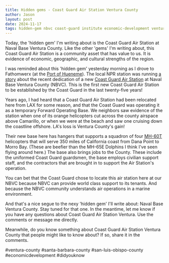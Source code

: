```yaml
---
title: Hidden gems - Coast Guard Air Station Ventura County
author: Jason
layout: post
date: 2024-11-17
tags: hidden-gem nbvc coast-guard institute economic-development ventura-county
---
```


Today, the 'hidden gem' I'm writing about is the Coast Guard Air Station at Naval Base Ventura County.    Like the other 'gems' I'm writing about, this Coast Guard Air Station is a community asset that has value to us.  It is evidence of economic, geographic, and cultural strengths of the region.  

I was reminded about this 'hidden gem' yesterday morning as I drove to Fathomwerx (at the [Port of Hueneme](https://www.portofhueneme.org)).  The local NPR station was running [a story](https://www.kclu.org/2024-11-13/to-the-rescue-new-coast-guard-air-station-in-ventura-county-providing-coverage-for-region) about the recent dedication of a new [Coast Guard Air Station](https://en.wikipedia.org/wiki/United_States_Coast_Guard_Air_Stations) at Naval Base Ventura County (NBVC).  This is the first new Coast Guard Air Station to be established by the Coast Guard in the last twenty-five years!

Years ago, I had heard that a Coast Guard Air Station had been relocated here from LAX for some reason, and that the Coast Guard was operating it as a temporary Forward Operating Base.  We neighbors saw evidence of the station when one of its orange helicopters cut across the county airspace above Camarillo, or when we were at the beach and saw one cruising down the coastline offshore.  LA's loss is Ventura County's gain!  

Their new base here has hangers that supports a squadron of four [MH-60T](https://en.wikipedia.org/wiki/Sikorsky_MH-60_Jayhawk "Sikorsky MH-60 Jayhawk") helicopters that will serve 350 miles of California coast from Dana Point to Morro Bay.  (These are beefier than the MH-65E Dolphins I think I've seen flying around here.) The base also brings jobs to the County.  These include the uniformed Coast Guard guardsmen, the base employs civilian support staff, and the contractors that are brought in to support the Air Station's operation.

You can bet that the Coast Guard chose to locate this air station here at our NBVC because NBVC can provide world class support to its tenants.  And because the NBVC community understands air operations in a marine environment. 

And that's a nice segue to the nexy 'hidden gem' I'll write about:  Naval Base Ventura County.  Stay tuned for that one.  In the meantime, let me know if you have any questions about Coast Guard Air Station Ventura.  Use the comments or message me directly.

Meanwhile, do you know something about Coast Guard Air Station Ventura County that people might like to know about?  If so, share it in the comments.

#ventura-county #santa-barbara-county #san-luis-obispo-county #economicdevelopment #didyouknow 

<!--
SYNTAX FOR IMAGES
* use services to create JPG and to create thumbnail that is 720px wide

[![ALT-TEXT](/assets/images/filename-thumbnail.jpg)](/assets/images/filename.jpg)
-->

<!--
SYNTAX FOR VIDEO
* convert MOV to mp4 using VLC

<video width="480" height="320" controls="controls">
  <source src="/assets/media/filename.m4v" type="video/mp4">
</video>
-->
